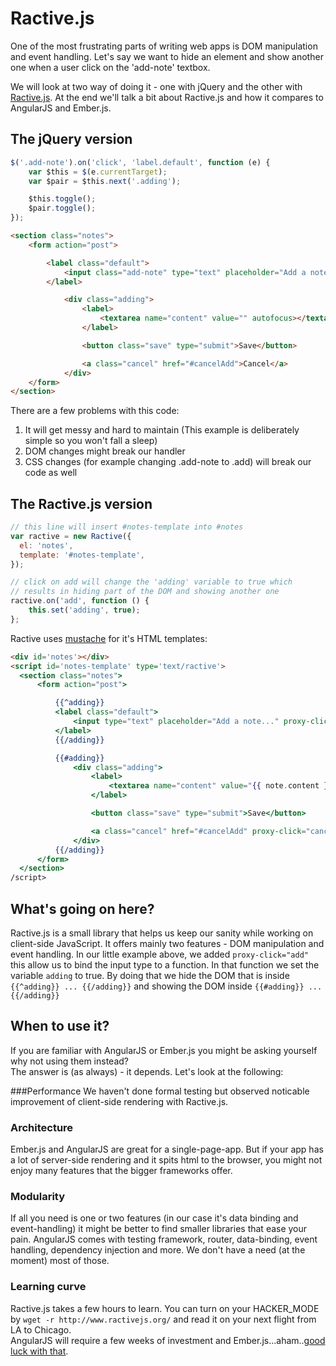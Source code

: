 # Ractive.js

One of the most frustrating parts of writing web apps is DOM manipulation and event handling.
Let's say we want to hide an element and show another one when a user click on the 'add-note' textbox.

We will look at two way of doing it - one with jQuery and the other with [Ractive.js](http://www.ractivejs.org).
At the end we'll talk a bit about Ractive.js and how it compares to AngularJS and Ember.js.


## The jQuery version

```js
$('.add-note').on('click', 'label.default', function (e) {
    var $this = $(e.currentTarget);
    var $pair = $this.next('.adding');

    $this.toggle();
    $pair.toggle();
});
```

```html
<section class="notes">
    <form action="post">

        <label class="default">
            <input class="add-note" type="text" placeholder="Add a note...">
        </label>

            <div class="adding">
                <label>
                    <textarea name="content" value="" autofocus></textarea>
                </label>

                <button class="save" type="submit">Save</button>

                <a class="cancel" href="#cancelAdd">Cancel</a>
            </div>
    </form>
</section>
```
There are a few problems with this code:

1. It will get messy and hard to maintain (This example is deliberately simple so you won't fall a sleep)
1. DOM changes might break our handler
1. CSS changes (for example changing .add-note to .add) will break our code as well

## The Ractive.js version

```js
// this line will insert #notes-template into #notes
var ractive = new Ractive({
  el: 'notes',
  template: '#notes-template',
});

// click on add will change the 'adding' variable to true which
// results in hiding part of the DOM and showing another one
ractive.on('add', function () {
    this.set('adding', true);
};

```

Ractive uses [mustache](http://mustache.github.io/) for it's HTML templates:
```html
<div id='notes'></div>
<script id='notes-template' type='text/ractive'>
  <section class="notes">
      <form action="post">

          {{^adding}}
          <label class="default">
              <input type="text" placeholder="Add a note..." proxy-click="add">
          </label>
          {{/adding}}

          {{#adding}}
              <div class="adding">
                  <label>
                      <textarea name="content" value="{{ note.content }}" autofocus></textarea>
                  </label>

                  <button class="save" type="submit">Save</button>

                  <a class="cancel" href="#cancelAdd" proxy-click="cancelAdd">Cancel</a>
              </div>
          {{/adding}}
      </form>
  </section>
/script>
```
## What's going on here?

Ractive.js is a small library that helps us keep our sanity while working on client-side JavaScript. It offers mainly two features - DOM manipulation and event handling. In our little example above, we added `proxy-click="add"` this allow us to bind the input type to a function. In that function we set the variable `adding` to true. By doing that we hide the DOM that is inside `{{^adding}} ... {{/adding}}` and showing the DOM inside `{{#adding}} ... {{/adding}}`

## When to use it?

If you are familiar with AngularJS or Ember.js you might be asking yourself why not using them instead?  
The answer is (as always) - it depends. Let's look at the following:

###Performance
We haven't done formal testing but observed noticable improvement of client-side rendering with Ractive.js.

### Architecture
Ember.js and AngularJS are great for a single-page-app. But if your app has a lot of server-side rendering and it spits html to the browser, you might not enjoy many features that the bigger frameworks offer.

### Modularity
If all you need is one or two features (in our case it's data binding and event-handling) it might be better to find smaller libraries that ease your pain. AngularJS comes with testing framework, router, data-binding, event handling, dependency injection and more. We don't have a need (at the moment) most of those.

### Learning curve
Ractive.js takes a few hours to learn. You can turn on your HACKER_MODE by `wget -r http://www.ractivejs.org/` and read it on your next flight from LA to Chicago.  
AngularJS will require a few weeks of investment and Ember.js...aham..[good luck with that](http://emberjs.com/blog/2013/03/21/making-ember-easier.html).
